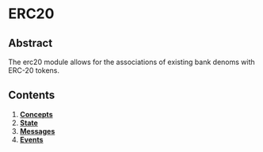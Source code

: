 # ERC20

## Abstract

The erc20 module allows for the associations of existing bank denoms with ERC-20 tokens.


## Contents

1. **[Concepts](01_concepts.md)**
2. **[State](02_state.md)**
3. **[Messages](03_messages.md)**
4. **[Events](04_events.md)**
